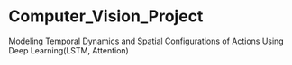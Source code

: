 # Computer_Vision_Project
Modeling Temporal Dynamics and Spatial Configurations of Actions Using Deep Learning(LSTM, Attention)
